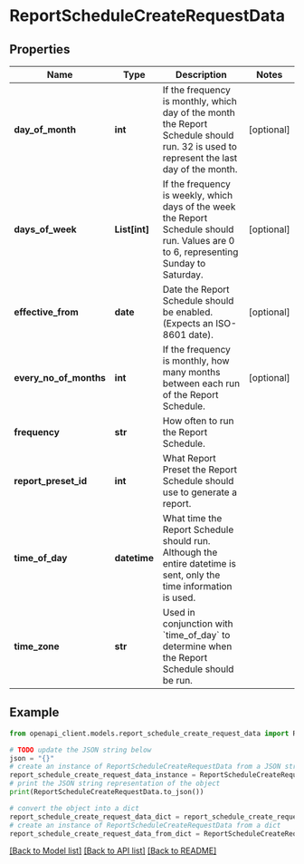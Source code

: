 # ReportScheduleCreateRequestData


## Properties

Name | Type | Description | Notes
------------ | ------------- | ------------- | -------------
**day_of_month** | **int** | If the frequency is monthly, which day of the month the Report Schedule should run. 32 is used to represent the last day of the month. | [optional] 
**days_of_week** | **List[int]** | If the frequency is weekly, which days of the week the Report Schedule should run. Values are 0 to 6, representing Sunday to Saturday. | [optional] 
**effective_from** | **date** | Date the Report Schedule should be enabled. (Expects an ISO-8601 date). | [optional] 
**every_no_of_months** | **int** | If the frequency is monthly, how many months between each run of the Report Schedule. | [optional] 
**frequency** | **str** | How often to run the Report Schedule. | 
**report_preset_id** | **int** | What Report Preset the Report Schedule should use to generate a report. | 
**time_of_day** | **datetime** | What time the Report Schedule should run. Although the entire datetime is sent, only the time information is used. | 
**time_zone** | **str** | Used in conjunction with &#x60;time_of_day&#x60; to determine when the Report Schedule should be run. | 

## Example

```python
from openapi_client.models.report_schedule_create_request_data import ReportScheduleCreateRequestData

# TODO update the JSON string below
json = "{}"
# create an instance of ReportScheduleCreateRequestData from a JSON string
report_schedule_create_request_data_instance = ReportScheduleCreateRequestData.from_json(json)
# print the JSON string representation of the object
print(ReportScheduleCreateRequestData.to_json())

# convert the object into a dict
report_schedule_create_request_data_dict = report_schedule_create_request_data_instance.to_dict()
# create an instance of ReportScheduleCreateRequestData from a dict
report_schedule_create_request_data_from_dict = ReportScheduleCreateRequestData.from_dict(report_schedule_create_request_data_dict)
```
[[Back to Model list]](../README.md#documentation-for-models) [[Back to API list]](../README.md#documentation-for-api-endpoints) [[Back to README]](../README.md)


